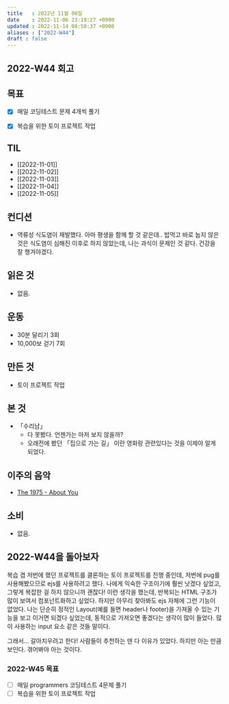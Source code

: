 ```yaml
---
title   : 2022년 11월 06일
date    : 2022-11-06 23:19:27 +0900
updated : 2022-11-14 08:50:37 +0900
aliases : ["2022-W44"]
draft : false
---
```


## 2022-W44 회고

## 목표
- [x] 매일 코딩테스트 문제 4개씩 풀기
- [x] 복습을 위한 토이 프로젝트 작업


## TIL
- [[2022-11-01]]
- [[2022-11-02]]
- [[2022-11-03]]
- [[2022-11-04]]
- [[2022-11-05]]

## 컨디션
- 역류성 식도염이 재발했다. 아마 평생을 함께 할 것 같은데.. 밥먹고 바로 눕지 않은 것은 식도염이 심해진 이후로 하지 않았는데, 나는 과식이 문제인 것 같다. 건강을 잘 챙겨야겠다.

## 읽은 것
- 없음.

## 운동
- 30분 달리기 3회
- 10,000보 걷기 7회

## 만든 것
- 토이 프로젝트 작업

## 본 것
- 「수리남」 
	- 다 못봤다. 언젠가는 마저 보지 않을까?
	- 오래전에 봤던 「집으로 가는 길」  이란 영화랑 관련있다는 것을 이제야 알게 되었다. 


## 이주의 음악
- [The 1975 - About You](https://youtu.be/9td9aAZ12kI)

## 소비
- 없음.

## 2022-W44을 돌아보자
복습 겸 저번에 했던 프로젝트를 클론하는 토이 프로젝트를 진행 중인데, 저번에 pug를 사용해봤으므로 ejs를 사용하려고 했다. 
나에게 익숙한 구조이기에 훨씬 낫겠다 싶었고, 그렇게 복잡한 걸 하지 않으니까 괜찮다! 이런 생각을 했는데, 반복되는 HTML 구조가 많이 보여서 컴포넌트화하고 싶었다. 하지만 아무리 찾아봐도 ejs 자체에 그런 기능이 없었다. 나는 단순히 정적인 Layout(예를 들면 header나 footer)을 가져올 수 있는 기능을 보고 이거면 되겠다 싶었는데, 동적으로 가져오면 좋겠다는 생각이 많이 들었다. 많이 사용하는 input 요소 같은 것들 말이다.  

그래서... 갈아치우려고 한다! 사람들이 추천하는 덴 다 이유가 있었다. 하지만 아는 만큼 보인다. 겪어봐야 아는 것이다. 

### 2022-W45 목표
- [ ] 매일 programmers 코딩테스트 4문제 풀기
- [ ] 복습을 위한 토이 프로젝트 작업
